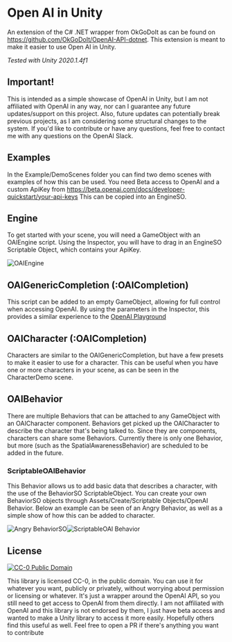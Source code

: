 # Open AI in Unity

An extension of the C# .NET wrapper from OkGoDoIt as can be found on https://github.com/OkGoDoIt/OpenAI-API-dotnet. This extension is meant to make it easier to use Open AI in Unity.

*Tested with Unity 2020.1.4f1*

## Important!
This is intended as a simple showcase of OpenAI in Unity, but I am not affiliated with OpenAI in any way, nor can I guarantee any future updates/support on this project. Also, future updates can potentially break previous projects, as I am considering some structural changes to the system. If you'd like to contribute or have any questions, feel free to contact me with any questions on the OpenAI Slack.

## Examples

In the Example/DemoScenes folder you can find two demo scenes with examples of how this can be used. You need Beta access to OpenAI and a custom ApiKey from https://beta.openai.com/docs/developer-quickstart/your-api-keys 
This can be copied into an EngineSO.

## Engine

To get started with your scene, you will need a GameObject with an OAIEngine script. Using the Inspector, you will have to drag in an EngineSO Scriptable Object, which contains your ApiKey.

![OAIEngine](https://i.imgur.com/OQGI5XG.png)

## OAIGenericCompletion (:OAICompletion)

This script can be added to an empty GameObject, allowing for full control when accessing OpenAI. By using the parameters in the Inspector, this provides a similar experience to the [OpenAI Playground](https://beta.openai.com/playground)

## OAICharacter (:OAICompletion)

Characters are similar to the OAIGenericCompletion, but have a few presets to make it easier to use for a character. This can be useful when you have one or more characters in your scene, as can be seen in the CharacterDemo scene.

## OAIBehavior

There are multiple Behaviors that can be attached to any GameObject with an OAICharacter component. Behaviors get picked up the OAICharacter to describe the character that's being talked to. Since they are components, characters can share some Behaviors. Currently there is only one Behavior, but more (such as the SpatialAwarenessBehavior) are scheduled to be added in the future.

### ScriptableOAIBehavior
This Behavior allows us to add basic data that describes a character, with the use of the BehaviorSO ScriptableObject. You can create your own BehaviorSO objects through Assets/Create/Scriptable Objects/OpenAI Behavior.
Below an example can be seen of an Angry Behavior, as well as a simple show of how this can be added to character.

![Angry BehaviorSO](https://i.imgur.com/MhhBGFp.png)![ScriptableOAI Behavior](https://i.imgur.com/UFrG8A3.png)


## License
[![CC-0 Public Domain](https://camo.githubusercontent.com/9e918e1e7cd28a73246cf1c8d2c9903da3e487a65931c823a2391afe4b4a0d04/68747470733a2f2f6c6963656e7365627574746f6e732e6e65742f702f7a65726f2f312e302f38387833312e706e67)](https://camo.githubusercontent.com/9e918e1e7cd28a73246cf1c8d2c9903da3e487a65931c823a2391afe4b4a0d04/68747470733a2f2f6c6963656e7365627574746f6e732e6e65742f702f7a65726f2f312e302f38387833312e706e67)

This library is licensed CC-0, in the public domain. You can use it for whatever you want, publicly or privately, without worrying about permission or licensing or whatever. It's just a wrapper around the OpenAI API, so you still need to get access to OpenAI from them directly. I am not affiliated with OpenAI and this library is not endorsed by them, I just have beta access and wanted to make a Unity library to access it more easily. Hopefully others find this useful as well. Feel free to open a PR if there's anything you want to contribute
